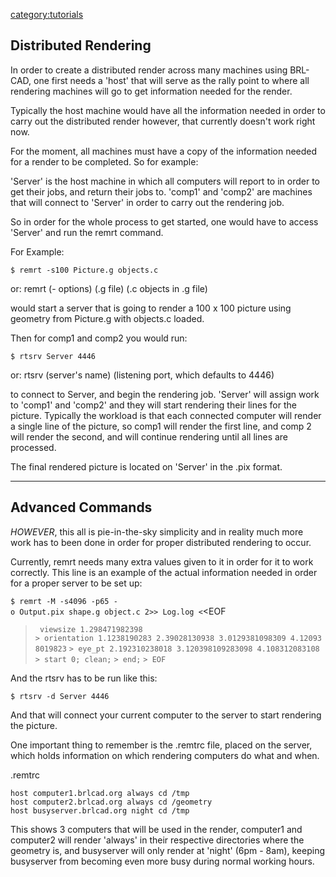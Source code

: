 [category:tutorials](category:tutorials.md)

## Distributed Rendering

In order to create a distributed render across many machines using
BRL-CAD, one first needs a 'host' that will serve as the rally point to
where all rendering machines will go to get information needed for the
render.

Typically the host machine would have all the information needed in
order to carry out the distributed render however, that currently
doesn't work right now.

For the moment, all machines must have a copy of the information needed
for a render to be completed. So for example:

'Server' is the host machine in which all computers will report to in
order to get their jobs, and return their jobs to. 'comp1' and 'comp2'
are machines that will connect to 'Server' in order to carry out the
rendering job.

So in order for the whole process to get started, one would have to
access 'Server' and run the remrt command.

For Example:

`$ remrt -s100 Picture.g objects.c`

or: remrt (- options) (.g file) (.c objects in .g file)

would start a server that is going to render a 100 x 100 picture using
geometry from Picture.g with objects.c loaded.

Then for comp1 and comp2 you would run:

`$ rtsrv Server 4446`

or: rtsrv (server's name) (listening port, which defaults to 4446)

to connect to Server, and begin the rendering job. 'Server' will assign
work to 'comp1' and 'comp2' and they will start rendering their lines
for the picture. Typically the workload is that each connected computer
will render a single line of the picture, so comp1 will render the first
line, and comp 2 will render the second, and will continue rendering
until all lines are processed.

The final rendered picture is located on 'Server' in the .pix format.

------------------------------------------------------------------------

## Advanced Commands

*HOWEVER*, this all is pie-in-the-sky simplicity and in reality much
more work has to been done in order for proper distributed rendering to
occur.

Currently, remrt needs many extra values given to it in order for it to
work correctly. This line is an example of the actual information needed
in order for a proper server to be set up:

`$ remrt -M -s4096 -p65 -o Output.pix shape.g object.c 2>> Log.log <`<EOF
 >` viewsize 1.298471982398`
`> orientation 1.1238190283 2.39028130938 3.0129381098309 4.120938019823`
`> eye_pt 2.192310238018 3.120398109283098 4.108312083108`
`> start 0; clean;`
`> end;`
`> EOF`

And the rtsrv has to be run like this:

`$ rtsrv -d Server 4446`

And that will connect your current computer to the server to start
rendering the picture.

One important thing to remember is the .remtrc file, placed on the
server, which holds information on which rendering computers do what and
when.

.remtrc

`host computer1.brlcad.org always cd /tmp`
`host computer2.brlcad.org always cd /geometry`
`host busyserver.brlcad.org night cd /tmp`

This shows 3 computers that will be used in the render, computer1 and
computer2 will render 'always' in their respective directories where the
geometry is, and busyserver will only render at 'night' (6pm - 8am),
keeping busyserver from becoming even more busy during normal working
hours.
